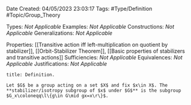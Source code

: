 <div class="topSpace"></div>

Date Created: 04/05/2023 23:03:17
Tags: #Type/Definition #Topic/Group_Theory

Types: _Not Applicable_
Examples: _Not Applicable_
Constructions: _Not Applicable_
Generalizations: _Not Applicable_

Properties: [[Transitive action iff left-multiplication on quotient by stabilizer]], [[Orbit-Stabilizer Theorem]], [[Basic properties of stabilizers and transitive actions]]
Sufficiencies: _Not Applicable_
Equivalences: _Not Applicable_
Justifications: _Not Applicable_

``` ad-Definition
title: Definition.

Let $G$ be a group acting on a set $X$ and fix $x\in X$. The **stabilizer/isotropy subgroup of $x$ under $G$** is the subgroup $G_x\coloneqq\l\{g\in G\mid gx=x\r\}$.

```
